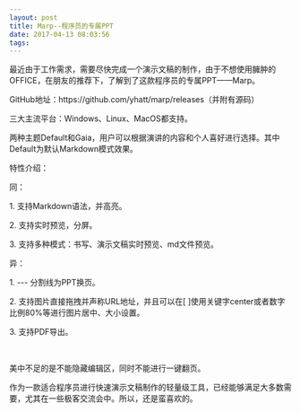 ```yaml
---
layout: post
title: Marp--程序员的专属PPT
date: 2017-04-13 08:03:56
tags:
---
```



<p>最近由于工作需求，需要尽快完成一个演示文稿的制作，由于不想使用臃肿的OFFICE，在朋友的推荐下，了解到了这款程序员的专属PPT——Marp。</p>
<p>GitHub地址：https://github.com/yhatt/marp/releases（并附有源码）</p>
<p>三大主流平台：Windows、Linux、MacOS都支持。</p>
<p>两种主题Default和Gaia，用户可以根据演讲的内容和个人喜好进行选择。其中Default为默认Markdown模式效果。</p>
<p>特性介绍：</p>
<p>同：</p>
<p>1. 支持Markdown语法，并高亮。</p>
<p>2. 支持实时预览，分屏。</p>
<p>3. 支持多种模式：书写、演示文稿实时预览、md文件预览。</p>
<p>异：</p>
<p>1. --- 分割线为PPT换页。</p>
<p>2. 支持图片直接拖拽并声称URL地址，并且可以在[ ]使用关键字center或者数字比例80%等进行图片居中、大小设置。</p>
<p>3. 支持PDF导出。</p>
<p><br /></p>
<p>美中不足的是不能隐藏编辑区，同时不能进行一键翻页。</p>
<p>作为一款适合程序员进行快速演示文稿制作的轻量级工具，已经能够满足大多数需要，尤其在一些极客交流会中。所以，还是蛮喜欢的。</p>
